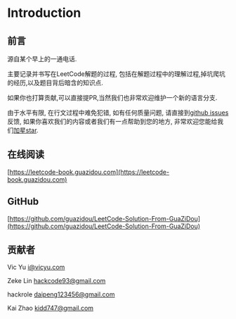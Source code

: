 # Introduction

## 前言

源自某个早上的一通电话.

主要记录并书写在LeetCode解题的过程, 包括在解题过程中的理解过程,掉坑爬坑的经历,以及题目背后暗含的知识点.

如果你也打算贡献,可以直接提PR,当然我们也非常欢迎维护一个新的语言分支.

由于水平有限, 在行文过程中难免犯错, 如有任何质量问题, 请直接到[github issues](https://github.com/guazidou/LeetCode-Solution-From-GuaZiDou/issues)反馈, 如果你喜欢我们的内容或者我们有一点帮助到您的地方, 非常欢迎您能给我们[加星star](https://github.com/guazidou/LeetCode-Solution-From-GuaZiDou).

## 在线阅读

[https://leetcode-book.guazidou.com](https://leetcode-book.guazidou.com)

## GitHub

[https://github.com/guazidou/LeetCode-Solution-From-GuaZiDou](https://github.com/guazidou/LeetCode-Solution-From-GuaZiDou)

## 贡献者

Vic Yu [i@vicyu.com](https://vicyu.com)

Zeke Lin [hackcode93@gmail.com](mailto:hackcode93@gmail.com)

hackrole [daipeng123456@gmail.com](daipeng123456@gmail.com)

Kai Zhao [kidd747@gmail.com](kidd747@gmail.com)
